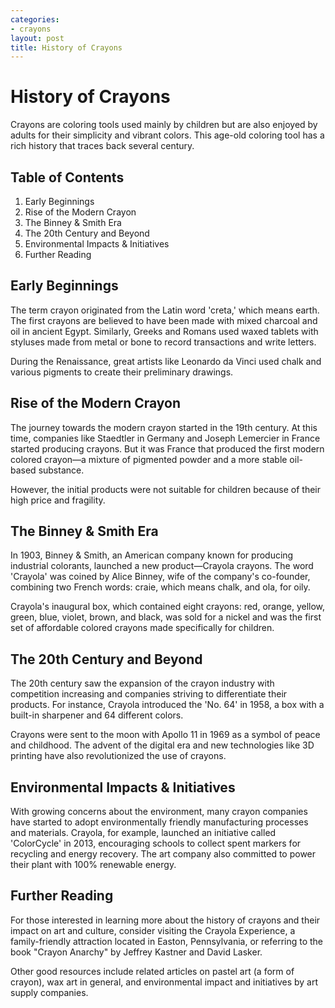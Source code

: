 ```yaml
---
categories:
- crayons
layout: post
title: History of Crayons
---
```


# History of Crayons

Crayons are coloring tools used mainly by children but are also enjoyed by adults for their simplicity and vibrant colors. This age-old coloring tool has a rich history that traces back several century.

## Table of Contents

1. Early Beginnings
2. Rise of the Modern Crayon
3. The Binney & Smith Era
4. The 20th Century and Beyond
5. Environmental Impacts & Initiatives
6. Further Reading

## Early Beginnings

The term crayon originated from the Latin word 'creta,' which means earth. The first crayons are believed to have been made with mixed charcoal and oil in ancient Egypt. Similarly, Greeks and Romans used waxed tablets with styluses made from metal or bone to record transactions and write letters. 

During the Renaissance, great artists like Leonardo da Vinci used chalk and various pigments to create their preliminary drawings.

## Rise of the Modern Crayon

The journey towards the modern crayon started in the 19th century. At this time, companies like Staedtler in Germany and Joseph Lemercier in France started producing crayons. But it was France that produced the first modern colored crayon—a mixture of pigmented powder and a more stable oil-based substance. 

However, the initial products were not suitable for children because of their high price and fragility.

## The Binney & Smith Era

In 1903, Binney & Smith, an American company known for producing industrial colorants, launched a new product—Crayola crayons. The word 'Crayola' was coined by Alice Binney, wife of the company's co-founder, combining two French words: craie, which means chalk, and ola, for oily. 

Crayola's inaugural box, which contained eight crayons: red, orange, yellow, green, blue, violet, brown, and black, was sold for a nickel and was the first set of affordable colored crayons made specifically for children.

## The 20th Century and Beyond

The 20th century saw the expansion of the crayon industry with competition increasing and companies striving to differentiate their products. For instance, Crayola introduced the 'No. 64' in 1958, a box with a built-in sharpener and 64 different colors.

Crayons were sent to the moon with Apollo 11 in 1969 as a symbol of peace and childhood. The advent of the digital era and new technologies like 3D printing have also revolutionized the use of crayons. 

## Environmental Impacts & Initiatives

With growing concerns about the environment, many crayon companies have started to adopt environmentally friendly manufacturing processes and materials. Crayola, for example, launched an initiative called 'ColorCycle' in 2013, encouraging schools to collect spent markers for recycling and energy recovery. The art company also committed to power their plant with 100% renewable energy.

## Further Reading

For those interested in learning more about the history of crayons and their impact on art and culture, consider visiting the Crayola Experience, a family-friendly attraction located in Easton, Pennsylvania, or referring to the book "Crayon Anarchy" by Jeffrey Kastner and David Lasker.

Other good resources include related articles on pastel art (a form of crayon), wax art in general, and environmental impact and initiatives by art supply companies.